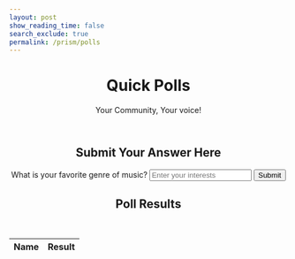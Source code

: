 ```yaml
---
layout: post
show_reading_time: false
search_exclude: true
permalink: /prism/polls
---
```


<script type="module">
    import { pythonURI, fetchOptions } from "{{site.baseurl}}/assets/js/api/config.js";

    async function checkAuthorization() {
        try {
            const response = await fetch(`${pythonURI}/api/id`, fetchOptions);

            if (response.status === 401) {
                window.location.href = "{{site.baseurl}}/login";
            } else if (response.ok) {
                const contentElements = document.querySelectorAll('.content');
                contentElements.forEach(element => {
                    element.style.display = "block";
                });
            }
        } catch (error) {
            console.error("Authorization check failed:", error);
            window.location.href = "{{site.baseurl}}/login";
        }
    }

    checkAuthorization();
</script>

<header class="heading">
    <h1>Quick Polls</h1>
    <p>Your Community, Your voice!</p>
</header>


<!-- Original poll form (Form 1) -->
<center>
    <div class="form-container submit-answer-container" id="pollForm1">
        <h2 style="text-align: center;">Submit Your Answer Here</h2>
        <form onsubmit="submitPoll('pollForm1'); return false;">
            <label for="addPollInterests1">What is your favorite genre of music?</label>
            <input type="text" id="addPollInterests1" name="interests" placeholder="Enter your interests" required>
            <button type="submit">Submit</button>
        </form>
    </div>
</center>

<!-- Poll Form 2 -->
<center>
    <div class="form-container submit-answer-container" id="pollForm2" style="display:none;">
        <h2 style="text-align: center;">Poll Question 2</h2>
        <form onsubmit="submitPoll('pollForm2'); return false;">
            <label for="addPollInterests2">What is your favorite movie genre?</label>
            <input type="text" id="addPollInterests2" name="interests" placeholder="Enter your interests" required>
            <button type="submit">Submit</button>
        </form>
    </div>
</center>

<!-- Poll Form 3 -->
<center>
    <div class="form-container submit-answer-container" id="pollForm3" style="display:none;">
        <h2 style="text-align: center;">Poll Question 3</h2>
        <form onsubmit="submitPoll('pollForm3'); return false;">
            <label for="addPollInterests3">What is your favorite book genre?</label>
            <input type="text" id="addPollInterests3" name="interests" placeholder="Enter your interests" required>
            <button type="submit">Submit</button>
        </form>
    </div>
</center>

<!-- Poll Form 4 -->
<center>
    <div class="form-container submit-answer-container" id="pollForm4" style="display:none;">
        <h2 style="text-align: center;">Poll Question 4</h2>
        <form onsubmit="submitPoll('pollForm4'); return false;">
            <label for="addPollInterests4">What is your favorite travel destination?</label>
            <input type="text" id="addPollInterests4" name="interests" placeholder="Enter your interests" required>
            <button type="submit">Submit</button>
        </form>
    </div>
</center>

<style>
    .popup {
        display: none;
        position: fixed;
        z-index: 10000;
        left: 0;
        top: 0;
        width: 100%;
        height: 100%;
        overflow: auto;
        background-color: rgba(0, 0, 0, 0.5);
    }

    .popup-button {
        display: block;
        width: 200px;
        margin: 10px auto;
        padding: 10px;
        background-color: #007BFF;
        color: white;
        border: none;
        border-radius: 5px;
        cursor: pointer;
        text-align: center;
    }

    .popup-content {
        background-color: #000;
        color: #fff;
        margin: 15% auto;
        padding: 20px;
        border: 1px solid red;
        border-radius: 10px;
        width: 80%;
        max-width: 600px;
        box-shadow: 0 5px 15px rgba(0, 0, 0, 0.3);
        animation: fadeIn 0.5s;
    }

    .popup .close {
        color: #fff;
        float: right;
        font-size: 28px;
        font-weight: bold;
    }

    .popup .close:hover,
    .popup .close:focus {
        color: red;
        text-decoration: none;
        cursor: pointer;
    }

    @keyframes fadeIn {
        from { opacity: 0; }
        to { opacity: 1; }
    }
</style>

<div id="popup" class="popup">
    <div class="popup-content">
        <span class="close">&times;</span>
        <h2>How to Use the Polls</h2>
        <p>Welcome to the Polls Page! Here's how it works:</p>
        <ul>
            <li><strong>Submit Answers:</strong> Use each poll form to provide your favorite choices.</li>
            <li><strong>Cycle Forms:</strong> After submitting one form, the next one appears automatically.</li>
            <li><strong>Review Results:</strong> Check your submissions and everyone else’s in the results table.</li>
            <li><strong>Edit or Delete:</strong> If you created a poll entry, you can update or remove it.</li>
        </ul>
    </div>
</div>

<script>
    function showPopup() {
        const popup = document.getElementById('popup');
        const closeBtn = popup.querySelector('.close');
        popup.style.display = 'block';

        closeBtn.onclick = function() {
            popup.style.display = 'none';
        };

        window.onclick = function(event) {
            if (event.target === popup) {
                popup.style.display = 'none';
            }
        };
    }

    // Show popup on page load
    document.addEventListener("DOMContentLoaded", () => {
        showPopup();
    });
</script>

<script type="module">
    import { pythonURI, fetchOptions } from "{{site.baseurl}}/assets/js/api/config.js";

    window.addPoll = async function addPoll() {

        var user = await fetch(`${pythonURI}/api/user`, fetchOptions);

        const userData = await user.json();
        console.log("User data", userData);

        const username = userData.name;
        // console.log(username)
        const name = `${username}`;
        const interests = document.getElementById('addPollInterests').value;
        const payload = { name, interests };

        try {
            const response = await fetch(`${pythonURI}/api/poll`, {
                ...fetchOptions,
                method: 'POST',
                headers: { 'Content-Type': 'application/json' },
                body: JSON.stringify(payload)
            });
            if (!response.ok) {
                throw new Error('Network response was not ok ' + response.statusText);
            }
            const data = await response.json();
            console.log('Poll created:', data);
            location.reload();
        } catch (error) {
            console.error('Error creating poll:', error);
        }
    }
</script>


<script type="module">
    import { pythonURI, fetchOptions } from "{{site.baseurl}}/assets/js/api/config.js";

    // 1) Inline delete function for a given poll ID
    window.deletePollById = async function(id) {
        const payload = { id };
        try {
            const response = await fetch(`${pythonURI}/api/poll`, {
                ...fetchOptions,
                method: 'DELETE',
                headers: { 'Content-Type': 'application/json' },
                body: JSON.stringify(payload)
            });
            if (!response.ok) {
                throw new Error('Network response was not ok ' + response.statusText);
            }
            const data = await response.json();
            console.log(data);
            location.reload();
        } catch (error) {
            console.error('Error deleting poll:', error);
        }
    }

    // 2) For the separate form
    window.deletePollForm = function() {
        const id = document.getElementById('deletePollId').value;
        window.deletePollById(id);
    }

    // 3) Inline update function for a given poll ID
    window.updatePollById = async function(id, newName, newInterests) {
        const payload = { id, name: newName, interests: newInterests };
        try {
            const response = await fetch(`${pythonURI}/api/poll`, {
                ...fetchOptions,
                method: 'PUT',
                headers: { 'Content-Type': 'application/json' },
                body: JSON.stringify(payload)
            });
            if (!response.ok) {
                throw new Error('Network response was not ok ' + response.statusText);
            }
            const data = await response.json();
            console.log('Poll updated:', data);
            location.reload();
        } catch (error) {
            console.error('Error updating poll:', error);
        }
    }
</script>

<center>
    <h2>Poll Results</h2>
</center>
<br>

<center>
    <!-- Table with inline editing and inline delete -->
    <table class="submit-answer-container">
        <thead>
            <tr>
                <th>Name</th>
                <th>Result</th>
            </tr>
        </thead>
        <tbody id="poll-data">
            <!-- Rows dynamically added here -->
        </tbody>
    </table>
</center>

<div id="dataOutput"></div>

<script type="module">
    import { pythonURI, fetchOptions } from "{{site.baseurl}}/assets/js/api/config.js";

    // Fetch current user info
    const userResponse = await fetch(`${pythonURI}/api/user`, fetchOptions);
    if (!userResponse.ok) {
        throw new Error('Failed to fetch user info: ' + userResponse.statusText);
    }
    const userData = await userResponse.json();
    const currentUserName = userData.name;  // Used for comparison

    // Fetch poll data and group by name
    try {
        const response = await fetch(`${pythonURI}/api/poll`, fetchOptions);
        if (!response.ok) {
            throw new Error('Network response was not ok ' + response.statusText);
        }
        const data = await response.json();
        console.log('Fetched polls:', data);

        // Group polls by author name
        const groupedPolls = {};
        data.forEach(item => {
            if (!groupedPolls[item.name]) {
                groupedPolls[item.name] = [];
            }
            groupedPolls[item.name].push(item);
        });

        const pollData = document.getElementById('poll-data');
        pollData.innerHTML = '';

        // For each group, create one table row
        Object.entries(groupedPolls).forEach(([name, polls]) => {
            const row = document.createElement('tr');

            // Name cell (author)
            const nameCell = document.createElement('td');
            nameCell.textContent = name;
            row.appendChild(nameCell);

            // Combined poll results cell
            const resultsCell = document.createElement('td');
            polls.forEach(pollItem => {
                const pollContainer = document.createElement('div');
                pollContainer.style.marginBottom = '10px';

                // Split the poll result into prefix (question) and suffix (answer)
                const fullInterests = pollItem.interests || '';
                const colonIndex = fullInterests.indexOf(':');
                let prefix = fullInterests;
                let suffix = '';
                if (colonIndex !== -1) {
                    prefix = fullInterests.slice(0, colonIndex);
                    suffix = fullInterests.slice(colonIndex + 1).trim();
                }

                // Create a separate element to display the question prefix
                const questionPrompt = document.createElement('label');
                questionPrompt.style.fontWeight = 'bold';
                questionPrompt.textContent = prefix;
                pollContainer.appendChild(questionPrompt);

                // Optionally add a line break:
                pollContainer.appendChild(document.createElement('br'));

                // Create an input field for the user’s answer only
                const interestsInput = document.createElement('input');
                interestsInput.type = 'text';
                interestsInput.value = suffix;
                if (name !== currentUserName) {
                    interestsInput.disabled = true;
                }
                pollContainer.appendChild(interestsInput);

                // If the current user owns the poll item, enable update/delete
                if (name === currentUserName) {
                    const updateButton = document.createElement('button');
                    updateButton.textContent = 'Update';
                    updateButton.style.backgroundColor = 'green';
                    updateButton.style.color = 'white';
                    updateButton.style.border = 'none';
                    updateButton.style.padding = '4px 8px';
                    updateButton.style.marginLeft = '5px';
                    updateButton.style.cursor = 'pointer';
                    updateButton.onclick = () => {
                        // Only the suffix can be changed
                        const updatedSuffix = interestsInput.value.trim();
                        const updatedInterests = prefix + ':' + ' ' + updatedSuffix;
                        window.updatePollById(pollItem.id, name, updatedInterests);
                    };
                    pollContainer.appendChild(updateButton);

                    // Delete button
                    const deleteButton = document.createElement('button');
                    deleteButton.textContent = 'Delete';
                    deleteButton.style.backgroundColor = 'red';
                    deleteButton.style.color = 'white';
                    deleteButton.style.border = 'none';
                    deleteButton.style.padding = '4px 8px';
                    deleteButton.style.marginLeft = '5px';
                    deleteButton.style.cursor = 'pointer';
                    deleteButton.onclick = function() {
                        window.deletePollById(pollItem.id);
                    };
                    pollContainer.appendChild(deleteButton);
                }
                resultsCell.appendChild(pollContainer);
            });
            row.appendChild(resultsCell);
            pollData.appendChild(row);
        });
    } catch (error) {
        console.error('There has been a problem with your fetch operation:', error);
    }
</script>

<script type="module">
    import { pythonURI, fetchOptions } from "{{site.baseurl}}/assets/js/api/config.js";

    // Array of form IDs in the desired cycling order
    const formIds = ['pollForm1', 'pollForm2', 'pollForm3', 'pollForm4'];

    // On page load, check if a form index was saved previously
    const savedFormIndex = localStorage.getItem('currentFormIndex');
    if (savedFormIndex !== null) {
        const parsedIndex = parseInt(savedFormIndex);
        // Hide all forms at first
        formIds.forEach(id => document.getElementById(id).style.display = 'none');
        // Show the saved form if valid
        if (!isNaN(parsedIndex) && formIds[parsedIndex]) {
            document.getElementById(formIds[parsedIndex]).style.display = 'block';
        } else {
            // Default to first form if index is invalid
            document.getElementById(formIds[0]).style.display = 'block';
        }
    }

    // Submits the poll answer from the given form ID and cycles to the next form
    window.submitPoll = async function(formId) {
        const formDiv = document.getElementById(formId);
        const labelElement = formDiv.querySelector('label');
        const originalQuestion = labelElement ? labelElement.innerText : '';
        const input = formDiv.querySelector('input[name="interests"]');
        const userInput = input.value;

        // Transform the question as requested
        function transformQuestion(q) {
            // Example transformation removing "What is your" and "?"
            let result = q.replace(/What is your favorite\s*/i, "Favorite ").replace(/\?$/, "");
            return result.trim();
        }

        const finalQuestion = transformQuestion(originalQuestion);
        const finalInterests = `${finalQuestion}: ${userInput}`;

        const userResponse = await fetch(`${pythonURI}/api/user`, fetchOptions);
        if (!userResponse.ok) {
            throw new Error('Failed to fetch user info: ' + userResponse.statusText);
        }
        const userData = await userResponse.json();
        const username = userData.name;
        const payload = { name: username, question: finalQuestion, interests: finalInterests };

        try {
            const response = await fetch(`${pythonURI}/api/poll`, {
                ...fetchOptions,
                method: 'POST',
                headers: { 'Content-Type': 'application/json' },
                body: JSON.stringify(payload)
            });
            if (!response.ok) {
                throw new Error('Network response was not ok ' + response.statusText);
            }

            const currentIndex = formIds.indexOf(formId);
            const nextIndex = (currentIndex < formIds.length - 1) ? currentIndex + 1 : 0;
            localStorage.setItem('currentFormIndex', nextIndex);
            location.reload();
        } catch (error) {
            console.error('Error creating poll:', error);
        }
    }
</script>